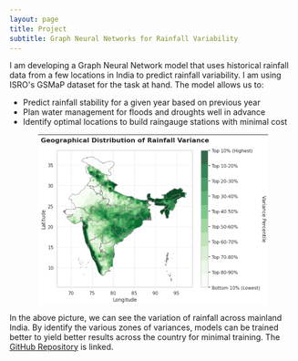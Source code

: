 ```yaml
---
layout: page
title: Project
subtitle: Graph Neural Networks for Rainfall Variability 
---
```


I am developing a Graph Neural Network model that uses historical rainfall data from a few locations in India to predict rainfall variability.
I am using ISRO's GSMaP dataset for the task at hand. The model allows us to:

- Predict rainfall stability for a given year based on previous year 
- Plan water management for floods and droughts well in advance
- Identify optimal locations to build raingauge stations with minimal cost

<img src="/assets/img/rainfall_variability.png" 
     alt="Rainfall Variability in India" 
     style="display: block; margin: 0 auto; width: 80%; max-width: 500px;">

In the above picture, we can see the variation of rainfall across mainland India. By identify the various zones of variances, models can be trained better to yield better results across the country for minimal training. The <a href="https://github.com/Prad-R/rainfall_stability_gnn"> GitHub Repository</a>  is linked.
